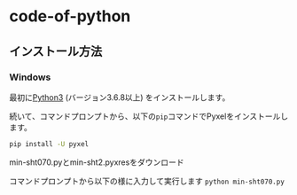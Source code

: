 # code-of-python
## インストール方法

### Windows

最初に[Python3](https://www.python.org/) (バージョン3.6.8以上) をインストールします。

続いて、コマンドプロンプトから、以下の`pip`コマンドでPyxelをインストールします。

```sh
pip install -U pyxel
```
min-sht070.pyとmin-sht2.pyxresをダウンロード

コマンドプロンプトから以下の様に入力して実行します
`python min-sht070.py`

